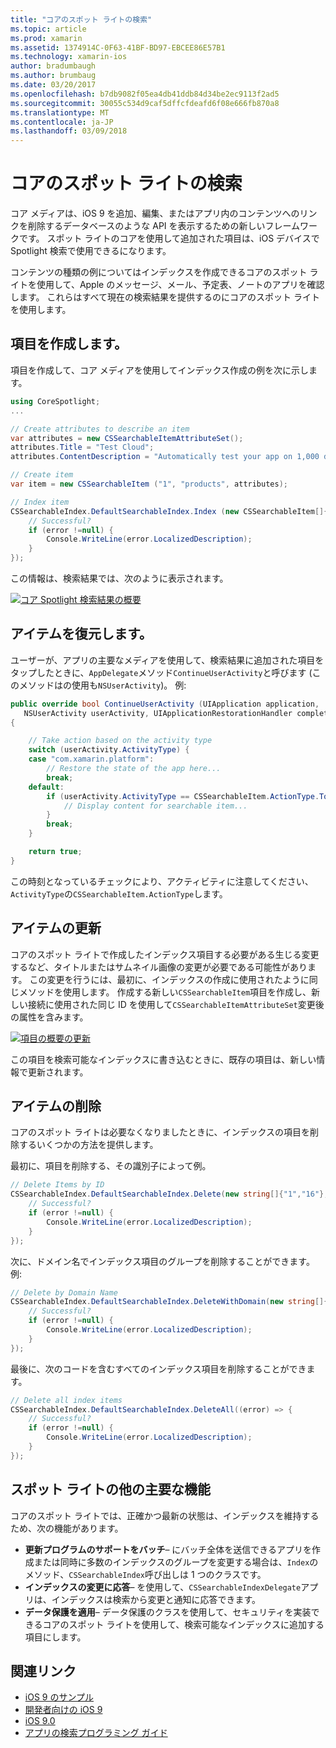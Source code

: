 ```yaml
---
title: "コアのスポット ライトの検索"
ms.topic: article
ms.prod: xamarin
ms.assetid: 1374914C-0F63-41BF-BD97-EBCEE86E57B1
ms.technology: xamarin-ios
author: bradumbaugh
ms.author: brumbaug
ms.date: 03/20/2017
ms.openlocfilehash: b7db9082f05ea4db41ddb84d34be2ec9113f2ad5
ms.sourcegitcommit: 30055c534d9caf5dffcfdeafd6f08e666fb870a8
ms.translationtype: MT
ms.contentlocale: ja-JP
ms.lasthandoff: 03/09/2018
---
```

# <a name="search-with-core-spotlight"></a>コアのスポット ライトの検索

コア メディアは、iOS 9 を追加、編集、またはアプリ内のコンテンツへのリンクを削除するデータベースのような API を表示するための新しいフレームワークです。 スポット ライトのコアを使用して追加された項目は、iOS デバイスで Spotlight 検索で使用できるになります。

コンテンツの種類の例についてはインデックスを作成できるコアのスポット ライトを使用して、Apple のメッセージ、メール、予定表、ノートのアプリを確認します。 これらはすべて現在の検索結果を提供するのにコアのスポット ライトを使用します。

## <a name="creating-an-item"></a>項目を作成します。

項目を作成して、コア メディアを使用してインデックス作成の例を次に示します。

```csharp
using CoreSpotlight;
...

// Create attributes to describe an item
var attributes = new CSSearchableItemAttributeSet();
attributes.Title = "Test Cloud";
attributes.ContentDescription = "Automatically test your app on 1,000 devices in the cloud.";

// Create item
var item = new CSSearchableItem ("1", "products", attributes);

// Index item
CSSearchableIndex.DefaultSearchableIndex.Index (new CSSearchableItem[]{ item }, (error) => {
    // Successful?
    if (error !=null) {
        Console.WriteLine(error.LocalizedDescription);
    }
});
```

この情報は、検索結果では、次のように表示されます。

[![](corespotlight-images/corespotlight01.png "コア Spotlight 検索結果の概要")](corespotlight-images/corespotlight01.png#lightbox)

## <a name="restoring-an-item"></a>アイテムを復元します。

ユーザーが、アプリの主要なメディアを使用して、検索結果に追加された項目をタップしたときに、`AppDelegate`メソッド`ContinueUserActivity`と呼びます (このメソッドはの使用も`NSUserActivity`)。 例:

```csharp
public override bool ContinueUserActivity (UIApplication application,
   NSUserActivity userActivity, UIApplicationRestorationHandler completionHandler)
{

    // Take action based on the activity type
    switch (userActivity.ActivityType) {
    case "com.xamarin.platform":
        // Restore the state of the app here...
        break;
    default:
        if (userActivity.ActivityType == CSSearchableItem.ActionType.ToString ()) {
            // Display content for searchable item...
        }
        break;
    }

    return true;
}
```

この時刻となっているチェックにより、アクティビティに注意してください、`ActivityType`の`CSSearchableItem.ActionType`します。

## <a name="updating-an-item"></a>アイテムの更新

コアのスポット ライトで作成したインデックス項目する必要がある生じる変更するなど、タイトルまたはサムネイル画像の変更が必要である可能性があります。 この変更を行うには、最初に、インデックスの作成に使用されたように同じメソッドを使用します。
作成する新しい`CSSearchableItem`項目を作成し、新しい接続に使用された同じ ID を使用して`CSSearchableItemAttributeSet`変更後の属性を含みます。

[![](corespotlight-images/corespotlight02.png "項目の概要の更新")](corespotlight-images/corespotlight02.png#lightbox)

この項目を検索可能なインデックスに書き込むときに、既存の項目は、新しい情報で更新されます。

## <a name="deleting-an-item"></a>アイテムの削除

コアのスポット ライトは必要なくなりましたときに、インデックスの項目を削除するいくつかの方法を提供します。

最初に、項目を削除する、その識別子によって例。

```csharp
// Delete Items by ID
CSSearchableIndex.DefaultSearchableIndex.Delete(new string[]{"1","16"},(error) => {
    // Successful?
    if (error !=null) {
        Console.WriteLine(error.LocalizedDescription);
    }
});
```

次に、ドメイン名でインデックス項目のグループを削除することができます。 例:

```csharp
// Delete by Domain Name
CSSearchableIndex.DefaultSearchableIndex.DeleteWithDomain(new string[]{"domain-name"},(error) => {
    // Successful?
    if (error !=null) {
        Console.WriteLine(error.LocalizedDescription);
    }
});
```

最後に、次のコードを含むすべてのインデックス項目を削除することができます。

```csharp
// Delete all index items
CSSearchableIndex.DefaultSearchableIndex.DeleteAll((error) => {
    // Successful?
    if (error !=null) {
        Console.WriteLine(error.LocalizedDescription);
    }
});
```
## <a name="additional-core-spotlight-features"></a>スポット ライトの他の主要な機能

コアのスポット ライトでは、正確かつ最新の状態は、インデックスを維持するため、次の機能があります。

- **更新プログラムのサポートをバッチ**– にバッチ全体を送信できるアプリを作成または同時に多数のインデックスのグループを変更する場合は、`Index`のメソッド、`CSSearchableIndex`呼び出しは 1 つのクラスです。
- **インデックスの変更に応答**– を使用して、`CSSearchableIndexDelegate`アプリは、インデックスは検索から変更と通知に応答できます。
- **データ保護を適用**– データ保護のクラスを使用して、セキュリティを実装できるコアのスポット ライトを使用して、検索可能なインデックスに追加する項目にします。



## <a name="related-links"></a>関連リンク

- [iOS 9 のサンプル](https://developer.xamarin.com/samples/ios/iOS9/)
- [開発者向けの iOS 9](https://developer.apple.com/ios/pre-release/)
- [iOS 9.0](https://developer.apple.com/library/prerelease/ios/releasenotes/General/WhatsNewIniOS/Articles/iOS9.html)
- [アプリの検索プログラミング ガイド](https://developer.apple.com/library/prerelease/ios/documentation/General/Conceptual/AppSearch/index.html#//apple_ref/doc/uid/TP40016308)
